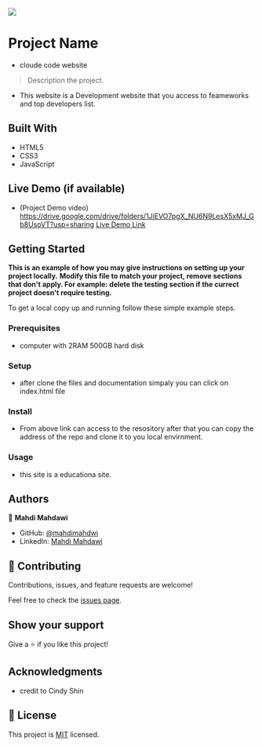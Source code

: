 ![](https://img.shields.io/badge/Microverse-blueviolet)

# Project Name
- cloude code website

> Description the project.
- This website is a Development website that you access to feameworks and top developers list.


## Built With

- HTML5
- CSS3
- JavaScript

## Live Demo (if available)
- (Project Demo video) https://drive.google.com/drive/folders/1JiEVO7pgX_NU6N9LesX5xMJ_Gb8UsoVT?usp=sharing
[Live Demo Link](https://mahdimahdawi.github.io/Capstone-project/)


## Getting Started

**This is an example of how you may give instructions on setting up your project locally.**
**Modify this file to match your project, remove sections that don't apply. For example: delete the testing section if the currect project doesn't require testing.**


To get a local copy up and running follow these simple example steps.

### Prerequisites
- computer with 2RAM 500GB hard disk

### Setup
- after clone the files and documentation simpaly you can click on index.html file

### Install
- From above link can access to the resository after that you can copy the address of the repo and clone it to you local envirnment.

### Usage
- this site is a educationa site.



## Authors

👤 **Mahdi Mahdawi**

- GitHub: [@mahdimahdwi](https://github.com/mahdimahdawi/Capstone-project)
- LinkedIn: [Mahdi Mahdawi](https://linkedin.com/feed)


## 🤝 Contributing

Contributions, issues, and feature requests are welcome!

Feel free to check the [issues page](../../issues/).

## Show your support

Give a ⭐️ if you like this project!

## Acknowledgments

- credit to Cindy Shin 

## 📝 License

This project is [MIT](./MIT.md) licensed.
